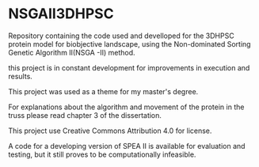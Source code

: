 # NSGAII3DHPSC
Repository containing the code used and develloped for the 3DHPSC protein model for biobjective  landscape, using the Non-dominated Sorting Genetic Algorithm II(NSGA -II) method. 

this project is in constant development for improvements in execution and results.

This project was used as a theme for my master's degree.

For explanations about the algorithm and movement of the protein in the truss please read chapter 3 of the dissertation.

This project use Creative Commons Attribution 4.0 for license.

A code for a developing version of SPEA II is available for evaluation and testing, but it still proves to be computationally infeasible.
